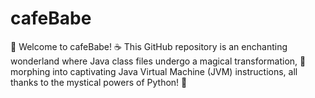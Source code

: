 # cafeBabe
🌟 Welcome to cafeBabe! ☕️  This GitHub repository is an enchanting wonderland where Java class files undergo a magical transformation, 🔄 morphing into captivating Java Virtual Machine (JVM) instructions, all thanks to the mystical powers of Python! 🐍
